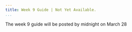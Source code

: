 ```yaml
---
title: Week 9 Guide | Not Yet Available.
...
```


The week 9 guide will be posted by midnight on March 28

